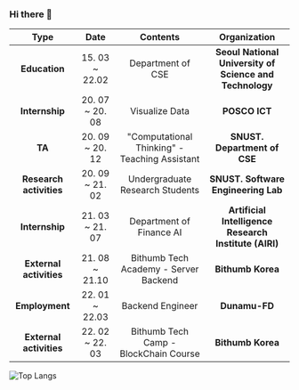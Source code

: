 ### Hi there 👋

<!--
**Hyeongwon-up/Hyeongwon-up** is a ✨ _special_ ✨ repository because its `README.md` (this file) appears on your GitHub profile.

Here are some ideas to get you started:

- 🔭 I’m currently working on ...
- 🌱 I’m currently learning ...
- 👯 I’m looking to collaborate on ...
- 🤔 I’m looking for help with ...
- 💬 Ask me about ...
- 📫 How to reach me: ...
- 😄 Pronouns: ...
- ⚡ Fun fact: ...
-->



| **Type** | **Date** | **Contents** | **Organization** |
|:--------:|:--------:|:--------:|:--------:|
| **Education** | 15. 03 ~ 22.02 | Department of CSE | **Seoul National University of Science and Technology** |
| **Internship** | 20. 07 ~  20. 08 | Visualize Data  | **POSCO ICT** |
| **TA** | 20. 09 ~  20. 12 | "Computational Thinking" - Teaching Assistant | **SNUST. Department of CSE** |
| **Research activities** | 20. 09 ~  21. 02 | Undergraduate Research Students | **SNUST. Software Engineering Lab** |
| **Internship** | 21. 03 ~ 21. 07  |  Department of Finance AI | **Artificial Intelligence Research Institute (AIRI)** |
| **External activities** | 21. 08 ~ 21.10 |  Bithumb Tech Academy - Server Backend | **Bithumb Korea** |
| **Employment** | 22. 01 ~ 22.03 | Backend Engineer | **Dunamu-FD** |
| **External activities** | 22. 02 ~ 22. 03 |  Bithumb Tech Camp - BlockChain Course | **Bithumb Korea** |








![Top Langs](https://github-readme-stats.vercel.app/api/top-langs/?username=Hyeongwon-up&layout=compact)

